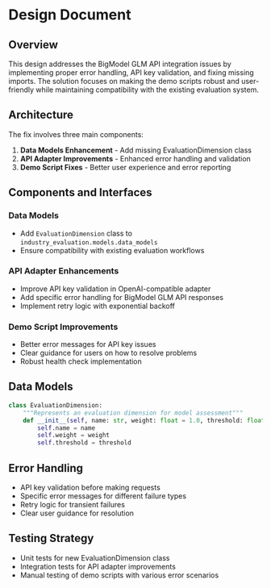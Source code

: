 # Design Document

## Overview

This design addresses the BigModel GLM API integration issues by implementing proper error handling, API key validation, and fixing missing imports. The solution focuses on making the demo scripts robust and user-friendly while maintaining compatibility with the existing evaluation system.

## Architecture

The fix involves three main components:
1. **Data Models Enhancement** - Add missing EvaluationDimension class
2. **API Adapter Improvements** - Enhanced error handling and validation
3. **Demo Script Fixes** - Better user experience and error reporting

## Components and Interfaces

### Data Models
- Add `EvaluationDimension` class to `industry_evaluation.models.data_models`
- Ensure compatibility with existing evaluation workflows

### API Adapter Enhancements
- Improve API key validation in OpenAI-compatible adapter
- Add specific error handling for BigModel GLM API responses
- Implement retry logic with exponential backoff

### Demo Script Improvements
- Better error messages for API key issues
- Clear guidance for users on how to resolve problems
- Robust health check implementation

## Data Models

```python
class EvaluationDimension:
    """Represents an evaluation dimension for model assessment"""
    def __init__(self, name: str, weight: float = 1.0, threshold: float = 0.5):
        self.name = name
        self.weight = weight
        self.threshold = threshold
```

## Error Handling

- API key validation before making requests
- Specific error messages for different failure types
- Retry logic for transient failures
- Clear user guidance for resolution

## Testing Strategy

- Unit tests for new EvaluationDimension class
- Integration tests for API adapter improvements
- Manual testing of demo scripts with various error scenarios